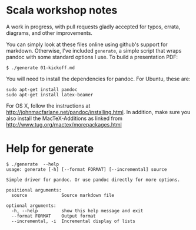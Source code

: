 Scala workshop notes
====================

A work in progress, with pull requests gladly accepted for typos,
errata, diagrams, and other improvements.

You can simply look at these files online using github's support for
markdown. Otherwise, I've included `generate`, a simple script that
wraps pandoc with some standard options I use. To build a presentation
PDF:

    $ ./generate 01-kickoff.md
	
You will need to install the dependencies for pandoc. For Ubuntu, these are:

    sudo apt-get install pandoc
	sudo apt-get install latex-beamer

For OS X, follow the instructions at
http://johnmacfarlane.net/pandoc/installing.html. In addition, make
sure you also install the MacTeX-Additions as linked from
http://www.tug.org/mactex/morepackages.html


Help for generate
=================

~~~~
$ ./generate  --help
usage: generate [-h] [--format FORMAT] [--incremental] source

Simple driver for pandoc. Or use pandoc directly for more options.

positional arguments:
  source             Source markdown file

optional arguments:
  -h, --help         show this help message and exit
  --format FORMAT    Output format
  --incremental, -i  Incremental display of lists
~~~~
